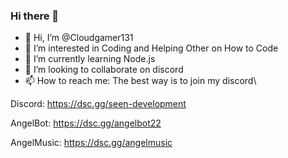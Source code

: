 ### Hi there 👋

- 👋 Hi, I’m @Cloudgamer131
- 👀 I’m interested in Coding and Helping Other on How to Code
- 🌱 I’m currently learning Node.js
- 💞️ I’m looking to collaborate on discord
- 📫 How to reach me: The best way is to join my discord\ 

Discord: https://dsc.gg/seen-development

AngelBot: https://dsc.gg/angelbot22

AngelMusic: https://dsc.gg/angelmusic
